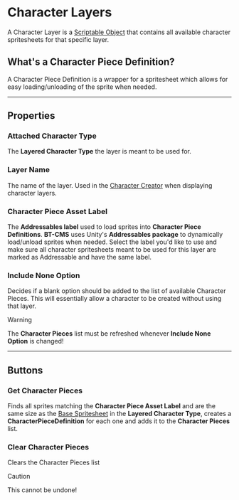 # Character Layers
A Character Layer is a [Scriptable Object](https://docs.unity3d.com/6000.0/Documentation/Manual/class-ScriptableObject.html) that contains all available character spritesheets for that specific layer.

## What's a Character Piece Definition?
A Character Piece Definition is a wrapper for a spritesheet which allows for easy loading/unloading of the sprite when needed.

---

## Properties

### Attached Character Type
The **Layered Character Type** the layer is meant to be used for.

### Layer Name
The name of the layer. Used in the [Character Creator](xref:character-creator-overview) when displaying character layers.

### Character Piece Asset Label
The **Addressables label** used to load sprites into **Character Piece Definitions**. **BT-CMS** uses Unity's **Addressables package** to dynamically load/unload sprites when needed. Select the label you'd like to use and make sure all character spritesheets meant to be used for this layer are marked as Addressable and have the same label.

### Include None Option
Decides if a blank option should be added to the list of available Character Pieces. This will essentially allow a character to be created without using that layer.

> [!WARNING]
> The **Character Pieces** list must be refreshed whenever **Include None Option** is changed!

---

## Buttons

### Get Character Pieces
Finds all sprites matching the **Character Piece Asset Label** and are the same size as the [Base Spritesheet](xref:character-type-core#base-spritesheet) in the **Layered Character Type**, creates a **CharacterPieceDefinition** for each one and adds it to the **Character Pieces** list.

### Clear Character Pieces
Clears the Character Pieces list

> [!CAUTION]
> This cannot be undone!